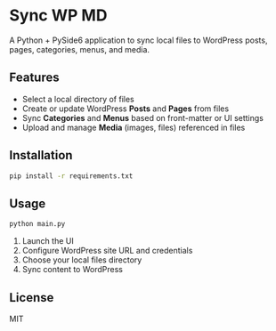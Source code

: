 # Sync WP MD

A Python + PySide6 application to sync local files to WordPress posts, pages, categories, menus, and media.

## Features

- Select a local directory of files
- Create or update WordPress **Posts** and **Pages** from files
- Sync **Categories** and **Menus** based on front-matter or UI settings
- Upload and manage **Media** (images, files) referenced in files

## Installation

```bash
pip install -r requirements.txt
```

## Usage

```bash
python main.py
```

1. Launch the UI
2. Configure WordPress site URL and credentials
3. Choose your local files directory
4. Sync content to WordPress

## License

MIT
